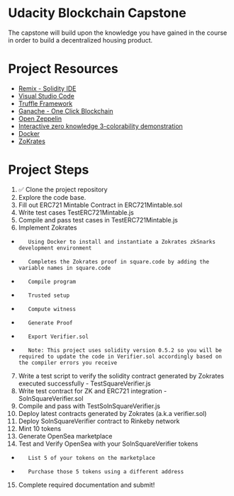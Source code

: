 # Udacity Blockchain Capstone

The capstone will build upon the knowledge you have gained in the course in order to build a decentralized housing product. 

# Project Resources

* [Remix - Solidity IDE](https://remix.ethereum.org/)
* [Visual Studio Code](https://code.visualstudio.com/)
* [Truffle Framework](https://truffleframework.com/)
* [Ganache - One Click Blockchain](https://truffleframework.com/ganache)
* [Open Zeppelin ](https://openzeppelin.org/)
* [Interactive zero knowledge 3-colorability demonstration](http://web.mit.edu/~ezyang/Public/graph/svg.html)
* [Docker](https://docs.docker.com/install/)
* [ZoKrates](https://github.com/Zokrates/ZoKrates)

# Project Steps

1.    :white_check_mark: Clone the project repository
2.    Explore the code base.
3.    Fill out ERC721 Mintable Contract in ERC721Mintable.sol
4.    Write test cases TestERC721Mintable.js
5.    Compile and pass test cases in TestERC721Mintable.js
6.    Implement Zokrates
-        Using Docker to install and instantiate a Zokrates zkSnarks development environment
-        Completes the Zokrates proof in square.code by adding the variable names in square.code
-        Compile program
-        Trusted setup
-        Compute witness
-        Generate Proof
-        Export Verifier.sol
-        Note: This project uses solidity version 0.5.2 so you will be required to update the code in Verifier.sol accordingly based on the compiler errors you receive
7.    Write a test script to verify the solidity contract generated by Zokrates executed successfully - TestSquareVerifier.js
8.    Write test contract for ZK and ERC721 integration - SolnSquareVerifier.sol
9.    Compile and pass with TestSolnSquareVerifier.js
10.    Deploy latest contracts generated by Zokrates (a.k.a verifier.sol)
11.    Deploy SolnSquareVerifier contract to Rinkeby network
12.    Mint 10 tokens
13.    Generate OpenSea marketplace
14.    Test and Verify OpenSea with your SolnSquareVerifier tokens
-        List 5 of your tokens on the marketplace
-        Purchase those 5 tokens using a different address
15.    Complete required documentation and submit!